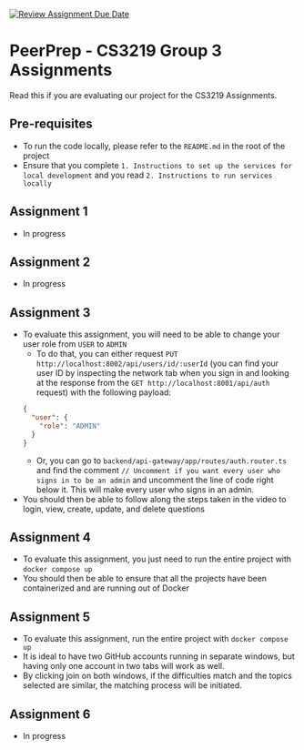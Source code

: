 [![Review Assignment Due Date](https://classroom.github.com/assets/deadline-readme-button-24ddc0f5d75046c5622901739e7c5dd533143b0c8e959d652212380cedb1ea36.svg)](https://classroom.github.com/a/6BOvYMwN)

# PeerPrep - CS3219 Group 3 Assignments

Read this if you are evaluating our project for the CS3219 Assignments.

## Pre-requisites

- To run the code locally, please refer to the `README.md` in the root of the project
- Ensure that you complete `1. Instructions to set up the services for local development` and you read `2. Instructions to run services locally`

## Assignment 1

- In progress

## Assignment 2

- In progress

## Assignment 3

- To evaluate this assignment, you will need to be able to change your user role from `USER` to `ADMIN`
  - To do that, you can either request `PUT http://localhost:8002/api/users/id/:userId` (you can find your user ID by inspecting the network tab when you sign in and looking at the response from the `GET http://localhost:8001/api/auth` request) with the following payload:
  ```json
  {
    "user": {
      "role": "ADMIN"
    }
  }
  ```
  - Or, you can go to `backend/api-gateway/app/routes/auth.router.ts` and find the comment `// Uncomment if you want every user who signs in to be an admin` and uncomment the line of code right below it. This will make every user who signs in an admin.
- You should then be able to follow along the steps taken in the video to login, view, create, update, and delete questions

## Assignment 4

- To evaluate this assignment, you just need to run the entire project with `docker compose up`
- You should then be able to ensure that all the projects have been containerized and are running out of Docker

## Assignment 5

- To evaluate this assignment, run the entire project with `docker compose up`
- It is ideal to have two GitHub accounts running in separate windows, but having only one account in two tabs will work as well.
- By clicking join on both windows, if the difficulties match and the topics selected are similar, the matching process will be initiated.

## Assignment 6

- In progress
